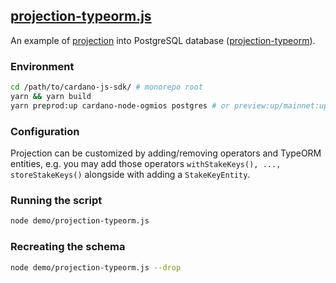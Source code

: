 ## [projection-typeorm.js](./projection-typeorm.js)

An example of [projection](../packages/projection/) into PostgreSQL database ([projection-typeorm](../packages/projection-typeorm/)).

### Environment

```sh
cd /path/to/cardano-js-sdk/ # monorepo root
yarn && yarn build
yarn preprod:up cardano-node-ogmios postgres # or preview:up/mainnet:up
```

### Configuration

Projection can be customized by adding/removing operators and TypeORM entities, e.g. you may add those operators `withStakeKeys(), ..., storeStakeKeys()` alongside with adding a `StakeKeyEntity`.

### Running the script

```sh
node demo/projection-typeorm.js
```

### Recreating the schema

```sh
node demo/projection-typeorm.js --drop
```
